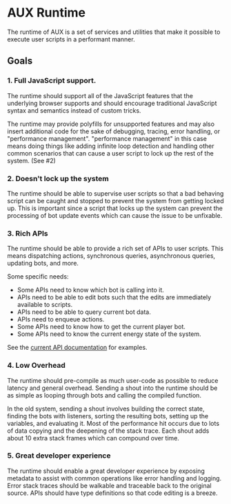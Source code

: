 # AUX Runtime

The runtime of AUX is a set of services and utilities that make it possible to execute user scripts in a performant manner.

## Goals

### 1. Full JavaScript support.

The runtime should support all of the JavaScript features that the underlying browser supports and should encourage traditional JavaScript syntax and semantics instead of custom tricks.

The runtime may provide polyfills for unsupported features and may also insert additional code for the sake of debugging, tracing, error handling, or "performance management". "performance management" in this case means doing things like adding infinite loop detection and handling other common scenarios that can cause a user script to lock up the rest of the system. (See #2)

### 2. Doesn't lock up the system

The runtime should be able to supervise user scripts so that a bad behaving script can be caught and stopped to prevent the system from getting locked up. This is important since a script that locks up the system can prevent the processing of bot update events which can cause the issue to be unfixable.

### 3. Rich APIs

The runtime should be able to provide a rich set of APIs to user scripts. This means dispatching actions, synchronous queries, asynchronous queries, updating bots, and more.

Some specific needs:

-   Some APIs need to know which bot is calling into it.
-   APIs need to be able to edit bots such that the edits are immediately available to scripts.
-   APIs need to be able to query current bot data.
-   APIs need to enqueue actions.
-   Some APIs need to know how to get the current player bot.
-   Some APIs need to know the current energy state of the system.

See the [current API documentation](https://docs.casualsimulation.com/docs/actions) for examples.

### 4. Low Overhead

The runtime should pre-compile as much user-code as possible to reduce latency and general overhead. Sending a shout into the runtime should be as simple as looping through bots and calling the compiled function.

In the old system, sending a shout involves building the correct state, finding the bots with listeners, sorting the resulting bots, setting up the variables, and evaluating it. Most of the performance hit occurs due to lots of data copying and the deepening of the stack trace. Each shout adds about 10 extra stack frames which can compound over time.

### 5. Great developer experience

The runtime should enable a great developer experience by exposing metadata to assist with common operations like error handling and logging. Error stack traces should be walkable and traceable back to the original source. APIs should have type definitions so that code editing is a breeze.
